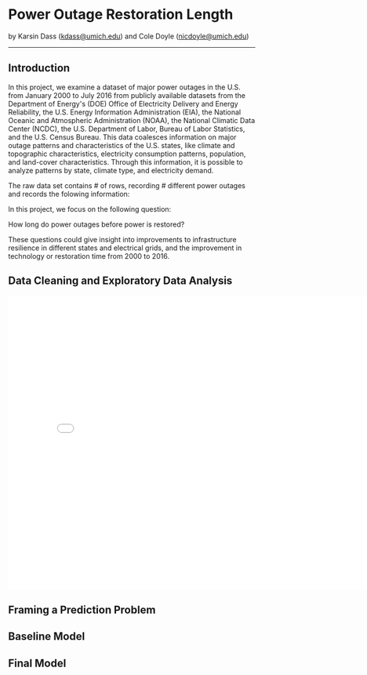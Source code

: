 # Power Outage Restoration Length
by Karsin Dass (kdass@umich.edu) and Cole Doyle (nicdoyle@umich.edu)

---

## Introduction

In this project, we examine a dataset of major power outages in the U.S. from January 2000 to July 2016 from publicly available datasets from the Department of Energy's (DOE) Office of Electricity Delivery and Energy Reliability, the U.S. Energy Information Administration (EIA), the National Oceanic and Atmospheric Administration (NOAA), the National Climatic Data Center (NCDC), the U.S. Department of Labor, Bureau of Labor Statistics, and the U.S. Census Bureau. This data coalesces information on major outage patterns and characteristics of the U.S. states, like climate and topographic characteristics, electricity consumption patterns, population, and land-cover characteristics. Through this information, it is possible to analyze patterns by state, climate type, and electricity demand. 

The raw data set contains # of rows, recording # different power outages and records the folowing information:



In this project, we focus on the following question:

How long do power outages before power is restored? 

These questions could give insight into improvements to infrastructure resilience in different states and electrical grids, and the improvement in technology or restoration time from 2000 to 2016. 


## Data Cleaning and Exploratory Data Analysis 

<iframe
  src="assets/outage_map.html"
  width="800"
  height="600"
  frameborder="0"
></iframe>


## Framing a Prediction Problem

## Baseline Model

## Final Model



